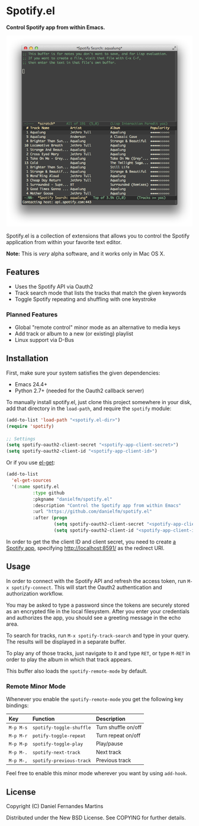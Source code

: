 # Spotify.el

**Control Spotify app from within Emacs.**

![track-search](./img/track-search.png)

Spotify.el is a collection of extensions that allows you to control the Spotify
application from within your favorite text editor.

**Note:** This is _very_ alpha software, and it works only in Mac OS X.

## Features

* Uses the Spotify API via Oauth2
* Track search mode that lists the tracks that match the given keywords
* Toggle Spotify repeating and shuffling with one keystroke

### Planned Features

* Global "remote control" minor mode as an alternative to media keys
* Add track or album to a new (or existing) playlist
* Linux support via D-Bus

## Installation

First, make sure your system satisfies the given dependencies:

* Emacs 24.4+
* Python 2.7+ (needed for the Oauth2 callback server)

To manually install spotify.el, just clone this project somewhere in your
disk, add that directory in the `load-path`, and require the `spotify` module:

````lisp
(add-to-list 'load-path "<spotify.el-dir>")
(require 'spotify)

;; Settings
(setq spotify-oauth2-client-secret "<spotify-app-client-secret>")
(setq spotify-oauth2-client-id "<spotify-app-client-id>")
````

Or if you use [el-get](https://github.com/dimitri/el-get):

````lisp
(add-to-list
  'el-get-sources
  '(:name spotify.el
          :type github
          :pkgname "danielfm/spotify.el"
          :description "Control the Spotify app from within Emacs"
          :url "https://github.com/danielfm/spotify.el"
          :after (progn
                  (setq spotify-oauth2-client-secret "<spotify-app-client-secret>")
                  (setq spotify-oauth2-client-id "<spotify-app-client-id>"))))
````

In order to get the the client ID and client secret, you need to create 
[a Spotify app](https://developer.spotify.com/my-applications), specifying
<http://localhost:8591/> as the redirect URI.

## Usage

In order to connect with the Spotify API and refresh the access token,
run `M-x spotify-connect`. This will start the Oauth2 authentication and
authorization workflow.

You may be asked to type a password since the tokens are securely stored as an
encrypted file in the local filesystem. After you enter your credentials and
authorizes the app, you should see a greeting message in the echo area.

To search for tracks, run `M-x spotify-track-search` and type in your query.
The results will be displayed in a separate buffer.

To play any of those tracks, just navigate to it and type `RET`, or type
`M-RET` in order to play the album in which that track appears.

This buffer also loads the `spotify-remote-mode` by default.

### Remote Minor Mode

Whenever you enable the `spotify-remote-mode` you get the following key
bindings:

| Key       | Function                 | Description         |
|:----------|:-------------------------|:--------------------|
| `M-p M-s` | `spotify-toggle-shuffle` | Turn shuffle on/off |
| `M-p M-r` | `potify-toggle-repeat`   | Turn repeat on/off  |
| `M-p M-p` | `spotify-toggle-play`    | Play/pause          |
| `M-p M-.` | `spotify-next-track`     | Next track          |
| `M-p M-,` | `spotify-previous-track` | Previous track      |

Feel free to enable this minor mode wherever you want by using `add-hook`.

## License

Copyright (C) Daniel Fernandes Martins

Distributed under the New BSD License. See COPYING for further details.
